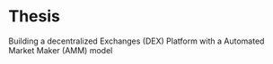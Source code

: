 # Thesis
Building a decentralized Exchanges (DEX) Platform with a Automated Market Maker (AMM) model
